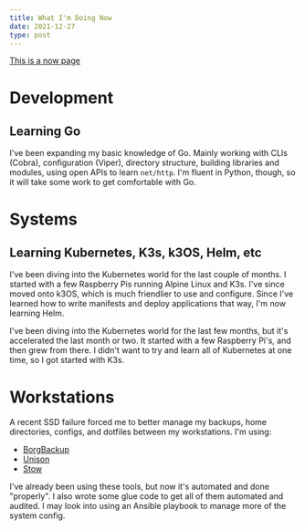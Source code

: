 ```yaml
---
title: What I'm Doing Now
date: 2021-12-27
type: post
---
```


[This is a now page](https://nownownow.com/about)

# Development

## Learning Go

I've been expanding my basic knowledge of Go. Mainly working with CLIs (Cobra),
configuration (Viper), directory structure, building libraries and modules,
using open APIs to learn `net/http`. I'm fluent in Python, though, so it will
take some work to get comfortable with Go.

# Systems

## Learning Kubernetes, K3s, k3OS, Helm, etc

I've been diving into the Kubernetes world for the last couple of months.
I started with a few Raspberry Pis running Alpine Linux and K3s. I've since
moved onto k3OS, which is much friendlier to use and configure. Since I've
learned how to write manifests and deploy applications that way, I'm now
learning Helm.

I've been diving into the Kubernetes world for the last few months, but it's
accelerated the last month or two. It started with a few Raspberry Pi's, and
then grew from there. I didn't want to try and learn all of Kubernetes at one
time, so I got started with K3s. 

# Workstations

A recent SSD failure forced me to better manage my backups, home directories,
configs, and dotfiles between my workstations. I'm using:

- [BorgBackup](https://www.borgbackup.org/)
- [Unison](https://www.cis.upenn.edu/~bcpierce/unison/)
- [Stow](https://www.gnu.org/software/stow/)

I've already been using these tools, but now it's automated and done
"properly". I also wrote some glue code to get all of them automated and
audited. I may look into using an Ansible playbook to manage more of the system
config.
